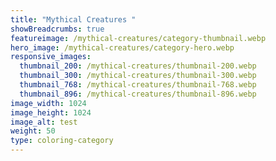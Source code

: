 ```yaml
---
title: "Mythical Creatures "
showBreadcrumbs: true
featureimage: /mythical-creatures/category-thumbnail.webp
hero_image: /mythical-creatures/category-hero.webp
responsive_images:
  thumbnail_200: /mythical-creatures/thumbnail-200.webp
  thumbnail_300: /mythical-creatures/thumbnail-300.webp
  thumbnail_768: /mythical-creatures/thumbnail-768.webp
  thumbnail_896: /mythical-creatures/thumbnail-896.webp
image_width: 1024
image_height: 1024
image_alt: test
weight: 50
type: coloring-category
---
```


